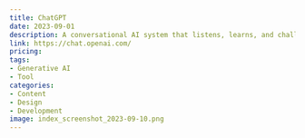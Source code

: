 ```yaml
---
title: ChatGPT
date: 2023-09-01
description: A conversational AI system that listens, learns, and challenges
link: https://chat.openai.com/
pricing: 
tags: 
- Generative AI
- Tool
categories: 
- Content
- Design
- Development
image: index_screenshot_2023-09-10.png
---
```

